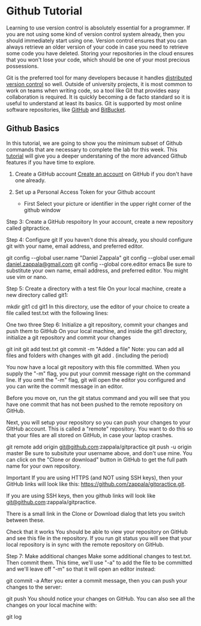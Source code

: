 # Github Tutorial
Learning to use version control is absolutely essential for a programmer. If you are not using some kind of version control system already, then you should immediately start using one. Version control ensures that you can always retrieve an older version of your code in case you need to retrieve some code you have deleted. Storing your repositories in the cloud ensures that you won't lose your code, which should be one of your most precious possessions. 

Git is the preferred tool for many developers because it handles [distributed version control](http://git-scm.com/book/en/Getting-Started-About-Version-Control) so well. Outside of university projects, it is most common to work on teams when writing code, so a tool like Git that provides easy collaboration is required. It is quickly becoming a de facto standard so it is useful to understand at least its basics. Git is supported by most online software repositories, like [GitHub](https://github.com/) and [BitBucket](https://bitbucket.org/).

## Github Basics
In this tutorial, we are going to show you the minimum subset of Github commands that are necessary to complete the lab for this week.  This [tutorial](github-advanced.md) will give you a deeper understaning of the more advanced Github features if you have time to explore.

1. Create a GitHub account
[Create an account](https://github.com/signup) on GitHub if you don't have one already.

2. Set up a Personal Access Token for your Github account
   - First Select your picture or identifier in the upper right corner of the github window


Step 3: Create a GitHub respoitory
In your account, create a new repository called gitpractice.

Step 4: Configure git
If you haven't done this already, you should configure git with your name, email address, and preferred editor.

git config --global user.name "Daniel Zappala"
git config --global user.email daniel.zappala@gmail.com
git config --global core.editor emacs
Be sure to substitute your own name, email address, and preferred editor. You might use vim or nano.

Step 5: Create a directory with a test file
On your local machine, create a new directory called git1:

mkdir git1
cd git1
In this directory, use the editor of your choice to create a file called test.txt with the following lines:

One
two
three
Step 6: Initialize a git repository, commit your changes and push them to GitHub
On your local machine, and inside the git1 directory, initialize a git repository and commit your changes

git init
git add test.txt
git commit -m "Added a file"
Note: you can add all files and folders with changes with git add . (including the period)

You now have a local git repository with this file committed. When you supply the "-m" flag, you put your commit message right on the command line. If you omit the "-m" flag, git will open the editor you configured and you can write the commit message in an editor. 

Before you move on, run the git status command and you will see that you have one commit that has not been pushed to the remote repository on GitHub.

Next, you will setup your repository so you can push your changes to your GItHub account. This is called a "remote" repository. You want to do this so that your files are all stored on GitHub, in case your laptop crashes.

git remote add origin git@github.com:zappala/gitpractice
git push -u origin master
Be sure to subsitute your username above, and don't use mine. You can click on the "Clone or download" button in GitHub to get the full path name for your own repository.

Important
If you are using HTTPS (and NOT using SSH keys), then your GitHub links will look like this: https://github.com/zappala/gitpractice.git.

If you are using SSH keys, then you github links will look like git@github.com:zappala/gitpractice.

There is a small link in the Clone or Download dialog that lets you switch between these.

Check that it works
You should be able to view your repository on GitHub and see this file in the repository. If you run git status you will see that your local repository is in sync with the remote repository on GitHub.

Step 7: Make additional changes
Make some additional changes to test.txt. Then commit them. This time, we'll use "-a" to add the file to be committed and we'll leave off "-m" so that it will open an editor instead:

git commit -a
After you enter a commit message, then you can push your changes to the server:

git push
You should notice your changes on GitHub. You can also see all the changes on your local machine with:

git log
